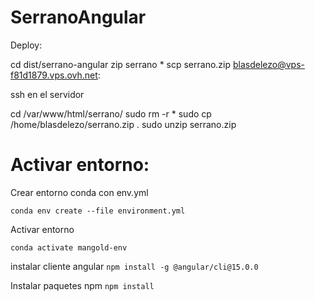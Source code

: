 # SerranoAngular

Deploy:

cd dist/serrano-angular
zip serrano *
scp serrano.zip  blasdelezo@vps-f81d1879.vps.ovh.net:


ssh en el servidor

cd /var/www/html/serrano/
sudo rm -r *
sudo cp /home/blasdelezo/serrano.zip .
sudo unzip serrano.zip

# Activar entorno:

Crear entorno conda con env.yml
 
`conda env create --file environment.yml`

Activar entorno

`conda activate mangold-env`

instalar cliente angular
`npm install -g @angular/cli@15.0.0`

Instalar paquetes npm
`npm install`

